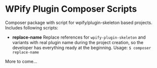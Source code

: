 # WPify Plugin Composer Scripts

Composer package with script for wpify/plugin-skeleton based projects. Includes following scripts:

* **replace-name** Replace references for `wpify-plugin-skeleton` and variants with real plugin name during the project creation, so the developer has everything ready at the beginning. Usage: `$ composer replace-name`

More to come...
